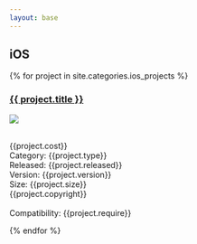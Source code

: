 ```yaml
---
layout: base
---
```


<link rel="stylesheet" href="/css/projects.css"  type="text/css" />

<div class="container">
	<div class="container-fluid">
		<div id="iosProject">
			<h2>iOS</h2>
			{% for project in site.categories.ios_projects %}
	         	 <div class="span4">
	        		<a href="{{project.url}}"><h3>{{ project.title }}</h3></a>
					<img src="{{project.image}}" class="projectIcon" />
					<br>
					<br>
					<p>
						<span class="projectItemCost">{{project.cost}}</span><br>
						<span class="projectItemInfo">Category</span>:<span class="projectItemInfo"> {{project.type}}</span><br>
						<span class="projectItemInfo">Released</span>:<span class="projectItemInfo"> {{project.released}}</span><br>
						<span class="projectItemInfo">Version</span>:<span class="projectItemInfo"> {{project.version}}</span><br>
						<span class="projectItemInfo">Size</span>:<span class="projectItemInfo"> {{project.size}}</span><br>
						<span class="projectItemInfo">{{project.copyright}}</span>
						<br>
						<br>
						<span class="projectItemTitle">Compatibility</span>:<span class="projectItemInfo"> {{project.require}}</span><br>
					</p>
	       	 	</div>
    		{% endfor %}
 		</div>
 		<script>
 			$("#iosProject").ready(function(){
 				var spans=$("#iosProject").find(".span4");
 				for (var i=0; i<=Math.floor(spans.length/3); i++){
 					if (i==0){
						$("#iosProject").find(".span4:lt(3)").wrapAll('<div class="row-fluid flowItem"></div>');
 					}
 					else{
 						var selectG="gt("+(i*3-1)+")";
  						$("#iosProject").find(".span4:"+selectG+":lt(3)").wrapAll('<div class="row-fluid flowItem"></div>');
 					}
 					
 				}
 			});
 		</script>
	</div>	

	<div class="container-fluid">
		<div id="tvOSProject">
			<h2>tvOS</h2>
			{% for project in site.categories.tvos_projects %}
	         	<div class="span4">
	        		<a href="{{project.url}}"><h3>{{ project.title }}</h3></a>
					<img src="{{project.image}}" class="tvosProjectIcon" />
					<br>
					<br>
					<p>
						<span class="projectItemCost">{{project.cost}}</span><br>
						<span class="projectItemInfo">Category</span>:<span class="projectItemInfo"> {{project.type}}</span><br>
						<span class="projectItemInfo">Released</span>:<span class="projectItemInfo"> {{project.released}}</span><br>
						<span class="projectItemInfo">Version</span>:<span class="projectItemInfo"> {{project.version}}</span><br>
						<span class="projectItemInfo">Size</span>:<span class="projectItemInfo"> {{project.size}}</span><br>
						<span class="projectItemInfo">{{project.copyright}}</span>
						<br>
						<br>
						<span class="projectItemTitle">Compatibility</span>:<span class="projectItemInfo"> {{project.require}}</span><br>
					</p>
	       	 	</div>
    		{% endfor %}
 		</div>

 		<script>
 			$("#tvOSProject").ready(function(){
 				var spans=$("#tvOSProject").find(".span4");
 				for (var i = 0; i<=Math.floor(spans.length/3); i++) {
 					if (i == 0) {
						$("#tvOSProject").find(".span4:lt(3)").wrapAll('<div class="row-fluid flowItem"></div>');
 					} else {
 						var selectG="gt("+(i*3-1)+")";
  						$("#tvOSProject").find(".span4:"+selectG+":lt(3)").wrapAll('<div class="row-fluid flowItem"></div>');
 					}
 				}
 			});
 		</script>
	</div>	

	<div class="container-fluid">
		<div id="androidProject">
			<h2>Android</h2>
			{% for project in site.categories.android_projects %}
           	 	<div class="span4">
	        		<a href="http://www.wandoujia.com/apps/me.qiufeng.www"><h3>{{ project.title }}</h3></a>
					<img src="{{project.image}}" class="projectIcon" />
					<br>
					<br>
					<p>
						<span class="projectItemCost">{{project.cost}}</span><br>
						<span class="projectItemInfo">Category</span>:<span class="projectItemInfo"> {{project.type}}</span><br>
						<span class="projectItemInfo">Released</span>:<span class="projectItemInfo"> {{project.released}}</span><br>
						<span class="projectItemInfo">Version</span>:<span class="projectItemInfo"> {{project.version}}</span><br>
						<span class="projectItemInfo">Size</span>:<span class="projectItemInfo"> {{project.size}}</span><br>
						<span class="projectItemInfo">{{project.copyright}}</span>
						<br>
						<br>
						<span class="projectItemTitle">Compatibility</span>:<span class="projectItemInfo"> {{project.require}}</span><br>
					</p>
	       	 	</div>
        	{% endfor %}
 		</div>

 		<script>
 			$("#androidProject").ready(function(){
 				var spans=$("#androidProject").find(".span4");
 				for (var i=0; i<=Math.floor(spans.length/3); i++){
 					if (i==0){
						$("#androidProject").find(".span4:lt(3)").wrapAll('<div class="row-fluid flowItem"></div>');
 					}
 					else{
 						var selectG="gt("+(i*3-1)+")";
  						$("#androidProject").find(".span4:"+selectG+":lt(3)").wrapAll('<div class="row-fluid flowItem"></div>');
 					}
 					
 				}
 			});
 		</script>
	</div>	
</div>
